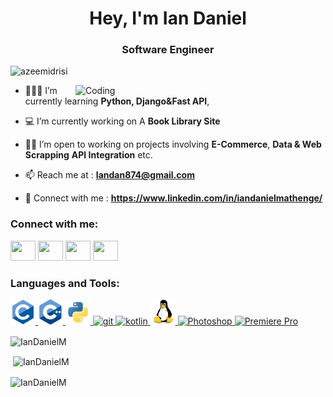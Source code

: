 <!-- [![MasterHead] -->
<h1 align="center">Hey, I'm Ian Daniel</h1>
<h3 align="center">Software Engineer</h3>

<p align="left"> <img src="https://komarev.com/ghpvc/?username=IanDanielM&label=Profile%20views&color=0e75b6&style=flat" alt="azeemidrisi" /> </p>

<img align="right" alt="Coding" width="400" src="https://cdn.dribbble.com/users/730703/screenshots/6581243/avento.gif" />

- 🧑🏻‍💻 I’m currently learning **Python,  Django&Fast API**, 

- 💻 I’m currently working on A **Book Library Site**

- 🤝🏻 I’m open to working on projects involving **E-Commerce**, **Data & Web Scrapping** **API Integration**  etc. 

- 📫 Reach me at : **Iandan874@gmail.com**

- 📱 Connect with me : **https://www.linkedin.com/in/iandanielmathenge/**

<h3 align="left">Connect with me:</h3>
<p align="left"><a href="https://twitter.com/Iam_Iandaniel" target="_blank" rel="noreferrer"><img src="https://raw.githubusercontent.com/danielcranney/readme-generator/main/public/icons/socials/twitter.svg" width="40" height="32" /></a> <a href="https://dev.to/iandante77" target="_blank" rel="noreferrer"><img src="https://raw.githubusercontent.com/danielcranney/readme-generator/main/public/icons/socials/devdotto.svg" width="40" height="32" /></a> <a href="https://www.instagram.com/_iam_iandaniel/" target="_blank" rel="noreferrer"><img src="https://raw.githubusercontent.com/danielcranney/readme-generator/main/public/icons/socials/instagram.svg" width="40" height="32" /></a> <a href="https://www.linkedin.com/in/iandanielmathenge/" target="_blank" rel="noreferrer"><img src="https://raw.githubusercontent.com/danielcranney/readme-generator/main/public/icons/socials/linkedin.svg" width="40" height="32" /></a> 
</p>


<h3 align="left">Languages and Tools:</h3>
<p align="left"> <a href="https://www.cprogramming.com/" target="_blank" rel="noreferrer"> <img src="https://raw.githubusercontent.com/devicons/devicon/master/icons/c/c-original.svg" alt="c" width="40" height="40"/> </a> <a href="https://www.w3schools.com/cpp/" target="_blank" rel="noreferrer"> <img src="https://raw.githubusercontent.com/devicons/devicon/master/icons/cplusplus/cplusplus-original.svg" alt="cplusplus" width="40" height="40"/> </a> <a
href="https://www.python.org" target="_blank" rel="noreferrer"> <img src="https://raw.githubusercontent.com/devicons/devicon/master/icons/python/python-original.svg" alt="python" width="40" height="40"/> </a> <a
href="https://git-scm.com/" target="_blank" rel="noreferrer"> <img src="https://www.vectorlogo.zone/logos/git-scm/git-scm-icon.svg" alt="git" width="40" height="40"/> </a> <a href="https://kotlinlang.org" target="_blank" rel="noreferrer"> <img src="https://www.vectorlogo.zone/logos/kotlinlang/kotlinlang-icon.svg" alt="kotlin" width="40" height="40"/> </a> <a href="https://www.linux.org/" target="_blank" rel="noreferrer"> <img src="https://raw.githubusercontent.com/devicons/devicon/master/icons/linux/linux-original.svg" alt="linux" width="40" height="40"/> </a> <a 
href="https://www.adobe.com/uk/products/photoshop.html" target="_blank" rel="noreferrer"><img src="https://raw.githubusercontent.com/danielcranney/readme-generator/main/public/icons/skills/photoshop-colored.svg" width="36" height="36" alt="Photoshop" width="40" height="40"/> </a> <a
href="https://www.adobe.com/uk/products/premiere.html" target="_blank" rel="noreferrer"><img src="https://raw.githubusercontent.com/danielcranney/readme-generator/main/public/icons/skills/premierepro-colored.svg" width="36" height="36" alt="Premiere Pro" width="40" height="40"/> </a> </p>

<p><img align="center" src="https://github-readme-stats.vercel.app/api/top-langs?username=IanDanielM&show_icons=true&locale=en&layout=compact" alt="IanDanielM" /></p>


<p>&nbsp;<img align="center" src="https://github-readme-stats.vercel.app/api?username=IanDanielM&show_icons=true&include_all_commits=true&locale=en" alt="IanDanielM" /></p>

<p><img align="center" src="https://github-readme-streak-stats.herokuapp.com/?user=IanDanielM&" alt="IanDanielM" /></p>
